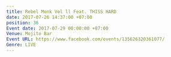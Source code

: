 ```yaml
---
title: Rebel Monk Vol ll Feat. THISS HARD
date: 2017-07-26 14:37:00 +07:00
position: 36
Event date: 2017-07-29 00:00:00 +07:00
Venue: Mojito Bar
Event URL: https://www.facebook.com/events/135626320361077/
Genre: LIVE
---
```


